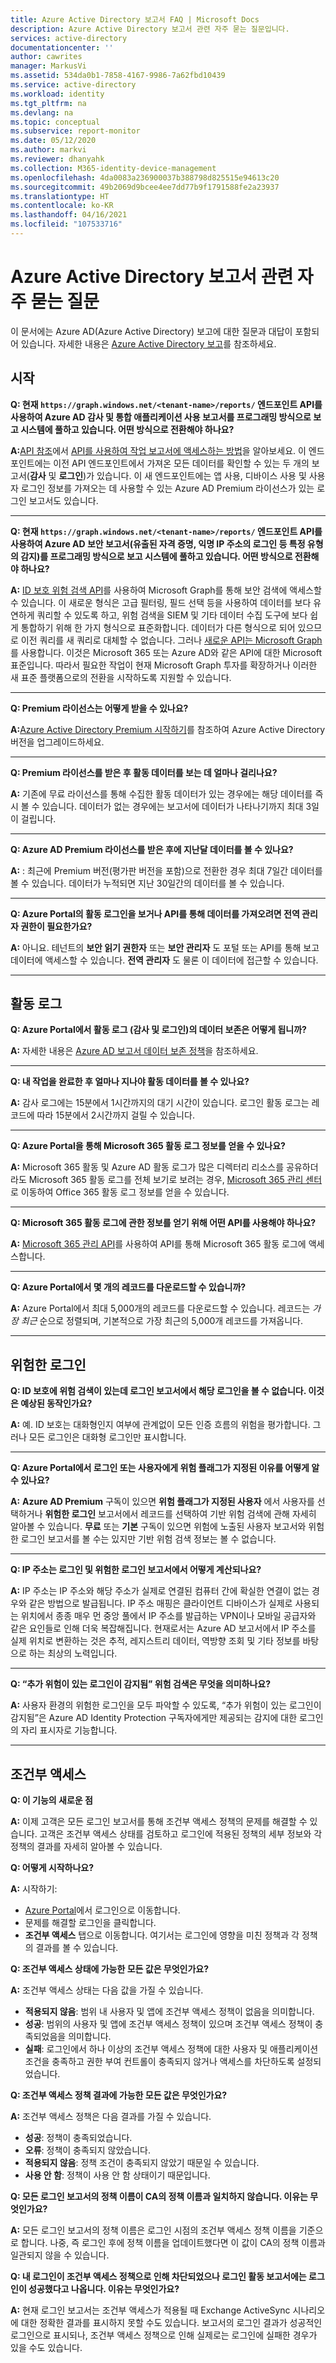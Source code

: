 ```yaml
---
title: Azure Active Directory 보고서 FAQ | Microsoft Docs
description: Azure Active Directory 보고서 관련 자주 묻는 질문입니다.
services: active-directory
documentationcenter: ''
author: cawrites
manager: MarkusVi
ms.assetid: 534da0b1-7858-4167-9986-7a62fbd10439
ms.service: active-directory
ms.workload: identity
ms.tgt_pltfrm: na
ms.devlang: na
ms.topic: conceptual
ms.subservice: report-monitor
ms.date: 05/12/2020
ms.author: markvi
ms.reviewer: dhanyahk
ms.collection: M365-identity-device-management
ms.openlocfilehash: 4da0083a236900037b388798d825515e94613c20
ms.sourcegitcommit: 49b2069d9bcee4ee7dd77b9f1791588fe2a23937
ms.translationtype: HT
ms.contentlocale: ko-KR
ms.lasthandoff: 04/16/2021
ms.locfileid: "107533716"
---
```

# <a name="frequently-asked-questions-around-azure-active-directory-reports"></a>Azure Active Directory 보고서 관련 자주 묻는 질문

이 문서에는 Azure AD(Azure Active Directory) 보고에 대한 질문과 대답이 포함되어 있습니다. 자세한 내용은 [Azure Active Directory 보고](overview-reports.md)를 참조하세요. 

## <a name="getting-started"></a>시작 

**Q: 현재 `https://graph.windows.net/<tenant-name>/reports/` 엔드포인트 API를 사용하여 Azure AD 감사 및 통합 애플리케이션 사용 보고서를 프로그래밍 방식으로 보고 시스템에 풀하고 있습니다. 어떤 방식으로 전환해야 하나요?**

**A:**[API 참조](https://developer.microsoft.com/graph/)에서 [API를 사용하여 작업 보고서에 액세스하는 방법](concept-reporting-api.md)을 알아보세요. 이 엔드포인트에는 이전 API 엔드포인트에서 가져온 모든 데이터를 확인할 수 있는 두 개의 보고서(**감사** 및 **로그인**)가 있습니다. 이 새 엔드포인트에는 앱 사용, 디바이스 사용 및 사용자 로그인 정보를 가져오는 데 사용할 수 있는 Azure AD Premium 라이선스가 있는 로그인 보고서도 있습니다.

---

**Q: 현재 `https://graph.windows.net/<tenant-name>/reports/` 엔드포인트 API를 사용하여 Azure AD 보안 보고서(유출된 자격 증명, 익명 IP 주소의 로그인 등 특정 유형의 감지)를 프로그래밍 방식으로 보고 시스템에 풀하고 있습니다. 어떤 방식으로 전환해야 하나요?**

**A:** [ID 보호 위험 검색 API](../identity-protection/howto-identity-protection-graph-api.md)를 사용하여 Microsoft Graph를 통해 보안 검색에 액세스할 수 있습니다. 이 새로운 형식은 고급 필터링, 필드 선택 등을 사용하여 데이터를 보다 유연하게 쿼리할 수 있도록 하고, 위험 검색을 SIEM 및 기타 데이터 수집 도구에 보다 쉽게 통합하기 위해 한 가지 형식으로 표준화합니다. 데이터가 다른 형식으로 되어 있으므로 이전 쿼리를 새 쿼리로 대체할 수 없습니다. 그러나 [새로운 API는 Microsoft Graph](/graph/api/resources/identityriskevent?view=graph-rest-beta&preserve-view=true)를 사용합니다. 이것은 Microsoft 365 또는 Azure AD와 같은 API에 대한 Microsoft 표준입니다. 따라서 필요한 작업이 현재 Microsoft Graph 투자를 확장하거나 이러한 새 표준 플랫폼으로의 전환을 시작하도록 지원할 수 있습니다.

---

**Q: Premium 라이선스는 어떻게 받을 수 있나요?**

**A:**[Azure Active Directory Premium 시작하기](../fundamentals/active-directory-get-started-premium.md)를 참조하여 Azure Active Directory 버전을 업그레이드하세요.

---

**Q: Premium 라이선스를 받은 후 활동 데이터를 보는 데 얼마나 걸리나요?**

**A:** 기존에 무료 라이선스를 통해 수집한 활동 데이터가 있는 경우에는 해당 데이터를 즉시 볼 수 있습니다. 데이터가 없는 경우에는 보고서에 데이터가 나타나기까지 최대 3일이 걸립니다.

---

**Q: Azure AD Premium 라이선스를 받은 후에 지난달 데이터를 볼 수 있나요?**

**A:** : 최근에 Premium 버전(평가판 버전을 포함)으로 전환한 경우 최대 7일간 데이터를 볼 수 있습니다. 데이터가 누적되면 지난 30일간의 데이터를 볼 수 있습니다.

---

**Q: Azure Portal의 활동 로그인을 보거나 API를 통해 데이터를 가져오려면 전역 관리자 권한이 필요한가요?**

**A:** 아니요. 테넌트의 **보안 읽기 권한자** 또는 **보안 관리자** 도 포털 또는 API를 통해 보고 데이터에 액세스할 수 있습니다. **전역 관리자** 도 물론 이 데이터에 접근할 수 있습니다.

---


## <a name="activity-logs"></a>활동 로그


**Q: Azure Portal에서 활동 로그 (감사 및 로그인)의 데이터 보존은 어떻게 됩니까?** 

**A:** 자세한 내용은 [Azure AD 보고서 데이터 보존 정책](reference-reports-data-retention.md)을 참조하세요.

---

**Q: 내 작업을 완료한 후 얼마나 지나야 활동 데이터를 볼 수 있나요?**

**A:** 감사 로그에는 15분에서 1시간까지의 대기 시간이 있습니다. 로그인 활동 로그는 레코드에 따라 15분에서 2시간까지 걸릴 수 있습니다.

---

**Q: Azure Portal을 통해 Microsoft 365 활동 로그 정보를 얻을 수 있나요?**

**A:** Microsoft 365 활동 및 Azure AD 활동 로그가 많은 디렉터리 리소스를 공유하더라도 Microsoft 365 활동 로그를 전체 보기로 보려는 경우, [Microsoft 365 관리 센터](https://admin.microsoft.com)로 이동하여 Office 365 활동 로그 정보를 얻을 수 있습니다.

---

**Q: Microsoft 365 활동 로그에 관한 정보를 얻기 위해 어떤 API를 사용해야 하나요?**

**A:** [Microsoft 365 관리 API](/office/office-365-management-api/office-365-management-apis-overview)를 사용하여 API를 통해 Microsoft 365 활동 로그에 액세스합니다.

---

**Q: Azure Portal에서 몇 개의 레코드를 다운로드할 수 있습니까?**

**A:** Azure Portal에서 최대 5,000개의 레코드를 다운로드할 수 있습니다. 레코드는 *가장 최근* 순으로 정렬되며, 기본적으로 가장 최근의 5,000개 레코드를 가져옵니다.

---

## <a name="risky-sign-ins"></a>위험한 로그인

**Q: ID 보호에 위험 검색이 있는데 로그인 보고서에서 해당 로그인을 볼 수 없습니다. 이것은 예상된 동작인가요?**

**A:** 예. ID 보호는 대화형인지 여부에 관계없이 모든 인증 흐름의 위험을 평가합니다. 그러나 모든 로그인은 대화형 로그인만 표시합니다.

---

**Q: Azure Portal에서 로그인 또는 사용자에게 위험 플래그가 지정된 이유를 어떻게 알 수 있나요?**

**A:** **Azure AD Premium** 구독이 있으면 **위험 플래그가 지정된 사용자** 에서 사용자를 선택하거나 **위험한 로그인** 보고서에서 레코드를 선택하여 기반 위험 검색에 관해 자세히 알아볼 수 있습니다. **무료** 또는 **기본** 구독이 있으면 위험에 노출된 사용자 보고서와 위험한 로그인 보고서를 볼 수는 있지만 기반 위험 검색 정보는 볼 수 없습니다.

---

**Q: IP 주소는 로그인 및 위험한 로그인 보고서에서 어떻게 계산되나요?**

**A:** IP 주소는 IP 주소와 해당 주소가 실제로 연결된 컴퓨터 간에 확실한 연결이 없는 경우와 같은 방법으로 발급됩니다. IP 주소 매핑은 클라이언트 디바이스가 실제로 사용되는 위치에서 종종 매우 먼 중앙 풀에서 IP 주소를 발급하는 VPN이나 모바일 공급자와 같은 요인들로 인해 더욱 복잡해집니다. 현재로서는 Azure AD 보고서에서 IP 주소를 실제 위치로 변환하는 것은 추적, 레지스트리 데이터, 역방향 조회 및 기타 정보를 바탕으로 하는 최상의 노력입니다. 

---

**Q: “추가 위험이 있는 로그인이 감지됨” 위험 검색은 무엇을 의미하나요?**

**A:** 사용자 환경의 위험한 로그인을 모두 파악할 수 있도록, “추가 위험이 있는 로그인이 감지됨”은 Azure AD Identity Protection 구독자에게만 제공되는 감지에 대한 로그인의 자리 표시자로 기능합니다.

---

## <a name="conditional-access"></a>조건부 액세스

**Q: 이 기능의 새로운 점**

**A:** 이제 고객은 모든 로그인 보고서를 통해 조건부 액세스 정책의 문제를 해결할 수 있습니다. 고객은 조건부 액세스 상태를 검토하고 로그인에 적용된 정책의 세부 정보와 각 정책의 결과를 자세히 알아볼 수 있습니다.

**Q: 어떻게 시작하나요?**

**A:** 시작하기:

* [Azure Portal](https://portal.azure.com)에서 로그인으로 이동합니다.
* 문제를 해결할 로그인을 클릭합니다.
* **조건부 액세스** 탭으로 이동합니다. 여기서는 로그인에 영향을 미친 정책과 각 정책의 결과를 볼 수 있습니다. 
    
**Q: 조건부 액세스 상태에 가능한 모든 값은 무엇인가요?**

**A:** 조건부 액세스 상태는 다음 값을 가질 수 있습니다.

* **적용되지 않음**: 범위 내 사용자 및 앱에 조건부 액세스 정책이 없음을 의미합니다. 
* **성공**: 범위의 사용자 및 앱에 조건부 액세스 정책이 있으며 조건부 액세스 정책이 충족되었음을 의미합니다. 
* **실패**: 로그인에서 하나 이상의 조건부 액세스 정책에 대한 사용자 및 애플리케이션 조건을 충족하고 권한 부여 컨트롤이 충족되지 않거나 액세스를 차단하도록 설정되었습니다.
    
**Q: 조건부 액세스 정책 결과에 가능한 모든 값은 무엇인가요?**

**A:** 조건부 액세스 정책은 다음 결과를 가질 수 있습니다.

* **성공**: 정책이 충족되었습니다.
* **오류**: 정책이 충족되지 않았습니다.
* **적용되지 않음**: 정책 조건이 충족되지 않았기 때문일 수 있습니다.
* **사용 안 함**: 정책이 사용 안 함 상태이기 때문입니다. 
    
**Q: 모든 로그인 보고서의 정책 이름이 CA의 정책 이름과 일치하지 않습니다. 이유는 무엇인가요?**

**A:** 모든 로그인 보고서의 정책 이름은 로그인 시점의 조건부 액세스 정책 이름을 기준으로 합니다. 나중, 즉 로그인 후에 정책 이름을 업데이트했다면 이 값이 CA의 정책 이름과 일관되지 않을 수 있습니다.

**Q: 내 로그인이 조건부 액세스 정책으로 인해 차단되었으나 로그인 활동 보고서에는 로그인이 성공했다고 나옵니다. 이유는 무엇인가요?**

**A:** 현재 로그인 보고서는 조건부 액세스가 적용될 때 Exchange ActiveSync 시나리오에 대한 정확한 결과를 표시하지 못할 수도 있습니다. 보고서의 로그인 결과가 성공적인 로그인으로 표시되나, 조건부 액세스 정책으로 인해 실제로는 로그인에 실패한 경우가 있을 수도 있습니다.
